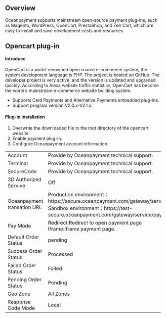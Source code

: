 <h2>Overview</h4>
Oceanpayment supports mainstream open-source payment plug-ins, such as Magento, WordPress, OpenCart, PrestaShop, and Zen Cart, which are easy to install and save development costs and resources. 
<h2>Opencart plug-in</h2>
<h4>Introduce</h4>
OpenCart is a world-renowned open source e-commerce system, the system development language is PHP. The project is hosted on GitHub. The developer project is very active, and the version is updated and upgraded quickly. According to Alexa website traffic statistics, OpenCart has become the world’s mainstream e-commerce website building system.
<ul>
  <li>Supports Card Payments and Alternative Payments embedded plug-ins.</li>
  <li>Support program version V2.0.x-V2.1.x.</li>
</ul>
<h4>Plug-in installation</h4>
<ol>
    <li>Overwrite the downloaded file to the root directory of the opencart website.</li>
    <li>Enable payment plug-in.</li>
    <li>Configure Oceanpayment account information.</li>
</ol>
<table>
  <tr>
    <td>Account</td>
    <td>Provide by Oceanpayment technical support.</td>
  </tr>
  <tr>
    <td>Terminal</td>
    <td>Provide by Oceanpayment technical support.</td>
  </tr>
  <tr>
    <td>SecureCode</td>
    <td>Provide by Oceanpayment technical support.</td>
  </tr>
  <tr>
    <td>3D Authorized Servive</td>
    <td>Off</td>
  </tr>
  <tr>
    <td>Oceanpayment transation URL</td>
    <td>Production environment：https://secure.oceanpayment.com/gateway/service/pay<br>
      Sandbox environment：https://test-secure.oceanpayment.com/gateway/service/pay</td>
  </tr>
  <tr>
    <td>Pay Mode</td>
    <td>Redirect:Redirect to open payment page<br>Iframe:iframe payment page.</td>
  </tr>  
  <tr>
    <td>Default Order Status</td>
    <td>pending</td>
  </tr>
  <tr>
    <td>Success Order Status</td>
    <td>Processed</td>
  </tr>
   <tr>
    <td>Failed Order Status</td>
    <td>Failed</td>
  </tr>
  <tr>
    <td>Pending Order Status</td>
    <td>Pending</td>
  </tr>
  <tr>
    <td>Geo Zone</td>
    <td>All Zones</td>
  </tr>
  <tr>
    <td>Response Code Mode</td>
    <td>Local</td>
  </tr>
</table>
